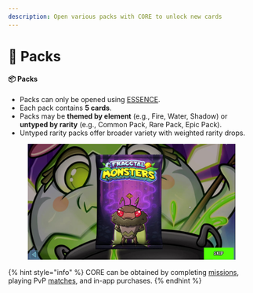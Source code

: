 ```yaml
---
description: Open various packs with CORE to unlock new cards
---
```


# 🎁 Packs

#### 📦 Packs

* Packs can only be opened using [ESSENCE](currencies.md).
* Each pack contains **5 cards**.
* Packs may be **themed by element** (e.g., Fire, Water, Shadow) or **untyped by rarity** (e.g., Common Pack, Rare Pack, Epic Pack).
* Untyped rarity packs offer broader variety with weighted rarity drops.

<figure><img src="../.gitbook/assets/Recording 2025-05-19 190427 - frame at 0m1s (1).jpg" alt=""><figcaption></figcaption></figure>

{% hint style="info" %}
CORE can be obtained by completing [missions](missions.md), playing PvP [matches](game-modes.md), and in-app purchases.&#x20;
{% endhint %}
